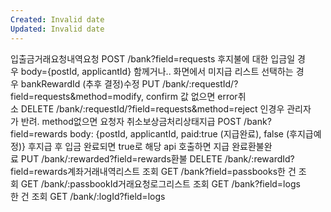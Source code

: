 ```yaml
---
Created: Invalid date
Updated: Invalid date
---
```

입출금거래요청내역요청 POST /bank?field=requests 후지불에 대한 입금일 경우 body={postId, applicantId} 함께거나.. 화면에서 미지급 리스트 선택하는 경우 bankRewardId (추후 결정)수정 PUT /bank/:requestId/?field=requests&method=modify, confirm 값 없으면 error취소 DELETE /bank/:requestId/?field=requests&method=reject 인경우 관리자가 반려. method없으면 요청자 취소보상금처리상태지급 POST /bank?field=rewards body: {postId, applicantId, paid:true (지급완료), false (후지급예정)} 후지급 후 입금 완료되면 true로 해당 api 호출하면 지급 완료환불완료 PUT /bank/:rewarded?field=rewards환불 DELETE /bank/:rewardId?field=rewards계좌거래내역리스트 조회 GET /bank?field=passbooks한 건 조회 GET /bank/:passbookId거래요청로그리스트 조회 GET /bank?field=logs한 건 조회 GET /bank/:logId?field=logs